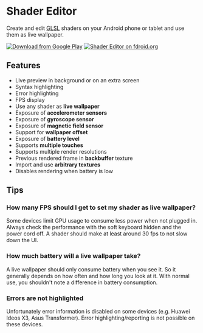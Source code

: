 Shader Editor
=============

Create and edit [GLSL](https://en.wikipedia.org/wiki/GLSL) shaders on
your Android phone or tablet and use them as live wallpaper.

[![Download from Google Play](http://developer.android.com/images/brand/en_generic_rgb_wo_45.png)](https://play.google.com/store/apps/details?id=de.markusfisch.android.shadereditor)
[![Shader Editor on fdroid.org](https://f-droid.org/wiki/images/0/0f/F-Droid-button_smaller.png)](https://f-droid.org/repository/browse/?fdfilter=Shader+Editor&fdid=de.markusfisch.android.shadereditor)

Features
--------

* Live preview in background or on an extra screen
* Syntax highlighting
* Error highlighting
* FPS display
* Use any shader as __live wallpaper__
* Exposure of __accelerometer sensors__
* Exposure of __gyroscope sensor__
* Exposure of __magnetic field sensor__
* Support for __wallpaper offset__
* Exposure of __battery level__
* Supports __multiple touches__
* Supports multiple render resolutions
* Previous rendered frame in __backbuffer__ texture
* Import and use __arbitrary textures__
* Disables rendering when battery is low

Tips
----

### How many FPS should I get to set my shader as live wallpaper?

Some devices limit GPU usage to consume less power when not plugged in.
Always check the performance with the soft keyboard hidden and the power
cord off. A shader should make at least around 30 fps to not slow down
the UI.

### How much battery will a live wallpaper take?

A live wallpaper should only consume battery when you see it.
So it generally depends on how often and how long you look at it.
With normal use, you shouldn't note a difference in battery consumption.

### Errors are not highlighted

Unfortunately error information is disabled on some devices (e.g. Huawei
Ideos X3, Asus Transformer). Error highlighting/reporting is not possible
on these devices.
